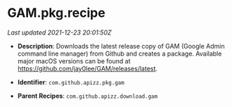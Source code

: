 # GAM.pkg.recipe

_Last updated 2021-12-23 20:01:50Z_

- **Description**: Downloads the latest release copy of GAM (Google Admin command line manager) from Github and creates a package. Available major macOS versions can be found at https://github.com/jay0lee/GAM/releases/latest.

- **Identifier**: `com.github.apizz.pkg.gam`

- **Parent Recipes**: `com.github.apizz.download.gam`
